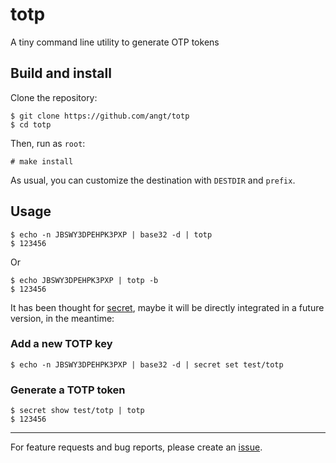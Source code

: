 # totp
A tiny command line utility to generate OTP tokens

## Build and install

Clone the repository:

    $ git clone https://github.com/angt/totp
    $ cd totp

Then, run as `root`:

    # make install

As usual, you can customize the destination with `DESTDIR` and `prefix`.

## Usage

    $ echo -n JBSWY3DPEHPK3PXP | base32 -d | totp
    $ 123456

Or

    $ echo JBSWY3DPEHPK3PXP | totp -b
    $ 123456

It has been thought for [secret](https://github.com/angt/secret),
maybe it will be directly integrated in a future version, in the meantime:

### Add a new TOTP key

    $ echo -n JBSWY3DPEHPK3PXP | base32 -d | secret set test/totp
    
### Generate a TOTP token

    $ secret show test/totp | totp
    $ 123456
    
---
For feature requests and bug reports,
please create an [issue](https://github.com/angt/totp/issues).

